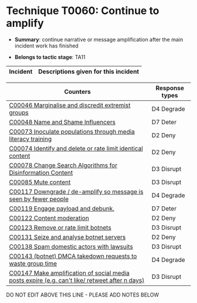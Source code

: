 # Technique T0060: Continue to amplify

* **Summary**: continue narrative or message amplification after the main incident work has finished

* **Belongs to tactic stage**: TA11


| Incident | Descriptions given for this incident |
| -------- | -------------------- |



| Counters | Response types |
| -------- | -------------- |
| [C00046 Marginalise and discredit extremist groups](../counters/C00046.md) | D4 Degrade |
| [C00048 Name and Shame Influencers](../counters/C00048.md) | D7 Deter |
| [C00073 Inoculate populations through media literacy training](../counters/C00073.md) | D2 Deny |
| [C00074 Identify and delete or rate limit identical content](../counters/C00074.md) | D2 Deny |
| [C00078 Change Search Algorithms for Disinformation Content](../counters/C00078.md) | D3 Disrupt |
| [C00085 Mute content](../counters/C00085.md) | D3 Disrupt |
| [C00117 Downgrade / de-amplify so message is seen by fewer people](../counters/C00117.md) | D4 Degrade |
| [C00119 Engage payload and debunk.](../counters/C00119.md) | D7 Deter |
| [C00122 Content moderation](../counters/C00122.md) | D2 Deny |
| [C00123 Remove or rate limit botnets](../counters/C00123.md) | D3 Disrupt |
| [C00131 Seize and analyse botnet servers](../counters/C00131.md) | D2 Deny |
| [C00138 Spam domestic actors with lawsuits](../counters/C00138.md) | D3 Disrupt |
| [C00143 (botnet) DMCA takedown requests to waste group time](../counters/C00143.md) | D4 Degrade |
| [C00147 Make amplification of social media posts expire (e.g. can't like/ retweet after n days)](../counters/C00147.md) | D3 Disrupt |


DO NOT EDIT ABOVE THIS LINE - PLEASE ADD NOTES BELOW